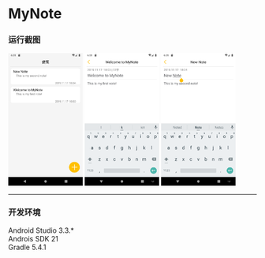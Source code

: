 # MyNote

### 运行截图
<img src="https://github.com/Carry955/MyNote/blob/master/ScreenShot/main.png" width="30%">   <img src="https://github.com/Carry955/MyNote/blob/master/ScreenShot/note_1.png" width="30%">   <img src="https://github.com/Carry955/MyNote/blob/master/ScreenShot/note_2.png" width="30%">

-----
### 开发环境
Android Studio 3.3.*  
Androis SDK 21  
Gradle 5.4.1
